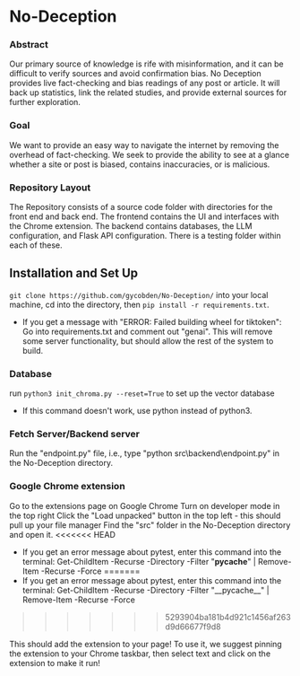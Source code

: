 # No-Deception
### Abstract
Our primary source of knowledge is rife with misinformation, and it can be difficult to verify sources and avoid confirmation bias. No Deception provides live fact-checking and bias readings of any post or article. It will back up statistics, link the related studies, and provide external sources for further exploration.
### Goal
We want to provide an easy way to navigate the internet by removing the overhead of fact-checking. We seek to provide the ability to see at a glance whether a site or post is biased, contains inaccuracies, or is malicious.
### Repository Layout
The Repository consists of a source code folder with directories for the front end and back end. The frontend contains the UI and interfaces with the Chrome extension. The backend contains databases, the LLM configuration, and Flask API configuration. There is a testing folder within each of these.

## Installation and Set Up
```git clone https://github.com/gycobden/No-Deception/``` into your local machine, cd into the directory, then ```pip install -r requirements.txt```.
 - If you get a message with "ERROR: Failed building wheel for tiktoken":
    Go into requirements.txt and comment out "genai". This will remove some server functionality, but should allow the rest of the system to build.

### Database
run ```python3 init_chroma.py --reset=True``` to set up the vector database
 - If this command doesn't work, use python instead of python3.

### Fetch Server/Backend server
Run the "endpoint.py" file, i.e., type "python src\backend\endpoint.py" in the No-Deception directory.

### Google Chrome extension 
Go to the extensions page on Google Chrome
Turn on developer mode in the top right
Click the "Load unpacked" button in the top left - this should pull up your file manager
Find the "src" folder in the No-Deception directory and open it.
<<<<<<< HEAD
 - If you get an error message about pytest, enter this command into the terminal: Get-ChildItem -Recurse -Directory -Filter "__pycache__" | Remove-Item -Recurse -Force
=======
 - If you get an error message about pytest, enter this command into the terminal: Get-ChildItem -Recurse -Directory -Filter "\_\_pycache\_\_" | Remove-Item -Recurse -Force
>>>>>>> 5293904ba181b4d921c1456af263d9d66677f9d8

This should add the extension to your page! To use it, we suggest pinning the extension to your Chrome taskbar, then select text and click on the extension to make it run!
